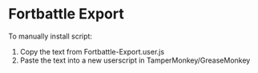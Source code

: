 # Fortbattle Export
To manually install script:
1. Copy the text from Fortbattle-Export.user.js
2. Paste the text into a new userscript in TamperMonkey/GreaseMonkey
